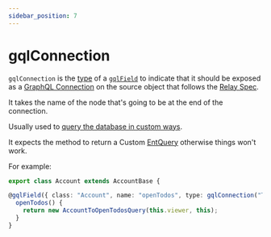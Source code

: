 ```yaml
---
sidebar_position: 7
---
```


# gqlConnection

`gqlConnection` is the [type](/docs/custom-graphql/gql-field#type) of a [`gqlField`](/docs/custom-graphql/gql-field) to indicate that it should be exposed as a [GraphQL Connection](https://graphql.org/learn/pagination/#complete-connection-model) on the source object that follows the [Relay Spec](https://relay.dev/graphql/connections.htm).

It takes the name of the node that's going to be at the end of the connection.

Usually used to [query the database in custom ways](/docs/custom-data-access/custom-queries).

It expects the method to return a Custom [EntQuery](/docs/core-concepts/ent-query) otherwise things won't work.

For example:

```ts title="src/account.ts"
export class Account extends AccountBase {

@gqlField({ class: "Account", name: "openTodos", type: gqlConnection("Todo") })
  openTodos() {
    return new AccountToOpenTodosQuery(this.viewer, this);
  }
}
```

